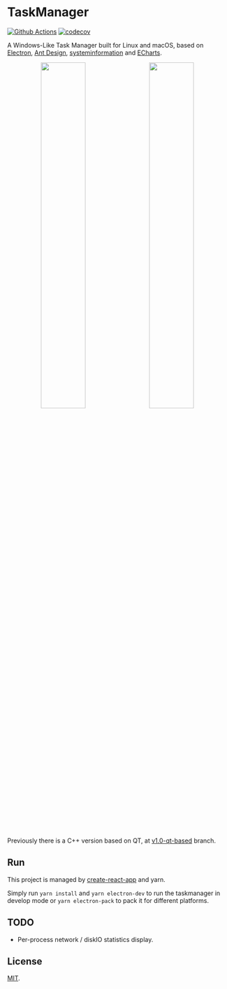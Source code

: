 # TaskManager 

[![Github Actions](https://github.com/yxwangcs/taskmanager/workflows/build/badge.svg)](https://github.com/yxwangcs/taskmanager/actions?query=branch%3Amain) [![codecov](https://codecov.io/gh/yxwangcs/taskmanager/branch/main/graph/badge.svg)](https://codecov.io/gh/yxwangcs/taskmanager)

A Windows-Like Task Manager built for Linux and macOS, based on [Electron](https://electronjs.org/), [Ant Design](https://ant.design/), [systeminformation](https://www.npmjs.com/package/systeminformation) and [ECharts](https://www.echartsjs.com/en/index.html).

<p float="left" align="center">
  <img src="https://github.com/yxwangcs/taskmanager/raw/master/screenshots/1.png" width="45%" />
  &emsp;
  <img src="https://github.com/yxwangcs/taskmanager/raw/master/screenshots/2.png" width="45%" /> 
  
</p>

Previously there is a C++ version based on QT, at [v1.0-qt-based](https://github.com/yxwangcs/taskmanager/tree/v1.0-qt-based) branch.

## Run
This project is managed by [create-react-app](https://reactjs.org/docs/create-a-new-react-app.html#create-react-app) and yarn. 

Simply run `yarn install` and `yarn electron-dev` to run the taskmanager in develop mode or `yarn electron-pack` to pack it for different platforms.

## TODO

* Per-process network / diskIO statistics display.

## License
[MIT](https://github.com/yxwangcs/taskmanager/blob/master/LICENSE).
